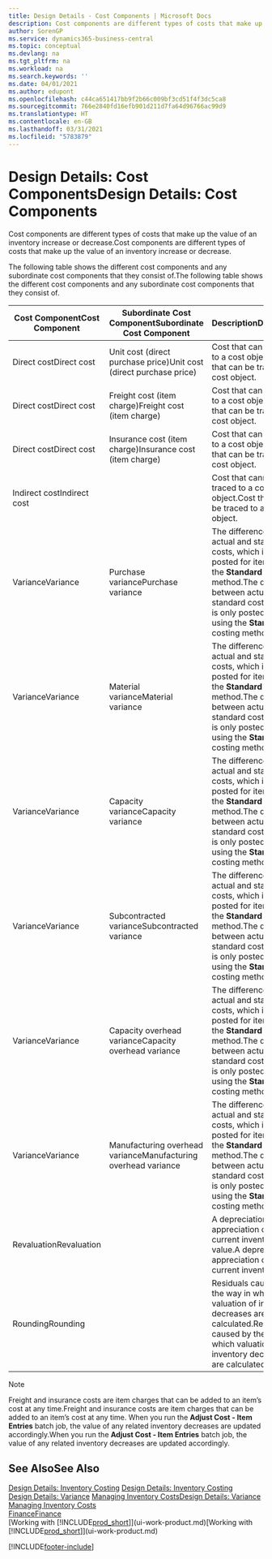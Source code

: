 ```yaml
---
title: Design Details - Cost Components | Microsoft Docs
description: Cost components are different types of costs that make up the value of an inventory increase or decrease.
author: SorenGP
ms.service: dynamics365-business-central
ms.topic: conceptual
ms.devlang: na
ms.tgt_pltfrm: na
ms.workload: na
ms.search.keywords: ''
ms.date: 04/01/2021
ms.author: edupont
ms.openlocfilehash: c44ca651417bb9f2b66c009bf3cd51f4f3dc5ca8
ms.sourcegitcommit: 766e2840fd16efb901d211d7fa64d96766ac99d9
ms.translationtype: HT
ms.contentlocale: en-GB
ms.lasthandoff: 03/31/2021
ms.locfileid: "5783879"
---
```

# <a name="design-details-cost-components"></a><span data-ttu-id="8a9da-103">Design Details: Cost Components</span><span class="sxs-lookup"><span data-stu-id="8a9da-103">Design Details: Cost Components</span></span>
<span data-ttu-id="8a9da-104">Cost components are different types of costs that make up the value of an inventory increase or decrease.</span><span class="sxs-lookup"><span data-stu-id="8a9da-104">Cost components are different types of costs that make up the value of an inventory increase or decrease.</span></span>  

 <span data-ttu-id="8a9da-105">The following table shows the different cost components and any subordinate cost components that they consist of.</span><span class="sxs-lookup"><span data-stu-id="8a9da-105">The following table shows the different cost components and any subordinate cost components that they consist of.</span></span>  

|<span data-ttu-id="8a9da-106">Cost Component</span><span class="sxs-lookup"><span data-stu-id="8a9da-106">Cost Component</span></span>|<span data-ttu-id="8a9da-107">Subordinate Cost Component</span><span class="sxs-lookup"><span data-stu-id="8a9da-107">Subordinate Cost Component</span></span>|<span data-ttu-id="8a9da-108">Description</span><span class="sxs-lookup"><span data-stu-id="8a9da-108">Description</span></span>|  
|--------------------|--------------------------------|---------------------------------------|  
|<span data-ttu-id="8a9da-109">Direct cost</span><span class="sxs-lookup"><span data-stu-id="8a9da-109">Direct cost</span></span>|<span data-ttu-id="8a9da-110">Unit cost (direct purchase price)</span><span class="sxs-lookup"><span data-stu-id="8a9da-110">Unit cost (direct purchase price)</span></span>|<span data-ttu-id="8a9da-111">Cost that can be traced to a cost object.</span><span class="sxs-lookup"><span data-stu-id="8a9da-111">Cost that can be traced to a cost object.</span></span>|  
|<span data-ttu-id="8a9da-112">Direct cost</span><span class="sxs-lookup"><span data-stu-id="8a9da-112">Direct cost</span></span>|<span data-ttu-id="8a9da-113">Freight cost (item charge)</span><span class="sxs-lookup"><span data-stu-id="8a9da-113">Freight cost (item charge)</span></span>|<span data-ttu-id="8a9da-114">Cost that can be traced to a cost object.</span><span class="sxs-lookup"><span data-stu-id="8a9da-114">Cost that can be traced to a cost object.</span></span>|  
|<span data-ttu-id="8a9da-115">Direct cost</span><span class="sxs-lookup"><span data-stu-id="8a9da-115">Direct cost</span></span>|<span data-ttu-id="8a9da-116">Insurance cost (item charge)</span><span class="sxs-lookup"><span data-stu-id="8a9da-116">Insurance cost (item charge)</span></span>|<span data-ttu-id="8a9da-117">Cost that can be traced to a cost object.</span><span class="sxs-lookup"><span data-stu-id="8a9da-117">Cost that can be traced to a cost object.</span></span>|  
|<span data-ttu-id="8a9da-118">Indirect cost</span><span class="sxs-lookup"><span data-stu-id="8a9da-118">Indirect cost</span></span>||<span data-ttu-id="8a9da-119">Cost that cannot be traced to a cost object.</span><span class="sxs-lookup"><span data-stu-id="8a9da-119">Cost that cannot be traced to a cost object.</span></span>|  
|<span data-ttu-id="8a9da-120">Variance</span><span class="sxs-lookup"><span data-stu-id="8a9da-120">Variance</span></span>|<span data-ttu-id="8a9da-121">Purchase variance</span><span class="sxs-lookup"><span data-stu-id="8a9da-121">Purchase variance</span></span>|<span data-ttu-id="8a9da-122">The difference between actual and standard costs, which is only posted for items using the **Standard** costing method.</span><span class="sxs-lookup"><span data-stu-id="8a9da-122">The difference between actual and standard costs, which is only posted for items using the **Standard** costing method.</span></span>|  
|<span data-ttu-id="8a9da-123">Variance</span><span class="sxs-lookup"><span data-stu-id="8a9da-123">Variance</span></span>|<span data-ttu-id="8a9da-124">Material variance</span><span class="sxs-lookup"><span data-stu-id="8a9da-124">Material variance</span></span>|<span data-ttu-id="8a9da-125">The difference between actual and standard costs, which is only posted for items using the **Standard** costing method.</span><span class="sxs-lookup"><span data-stu-id="8a9da-125">The difference between actual and standard costs, which is only posted for items using the **Standard** costing method.</span></span>|  
|<span data-ttu-id="8a9da-126">Variance</span><span class="sxs-lookup"><span data-stu-id="8a9da-126">Variance</span></span>|<span data-ttu-id="8a9da-127">Capacity variance</span><span class="sxs-lookup"><span data-stu-id="8a9da-127">Capacity variance</span></span>|<span data-ttu-id="8a9da-128">The difference between actual and standard costs, which is only posted for items using the **Standard** costing method.</span><span class="sxs-lookup"><span data-stu-id="8a9da-128">The difference between actual and standard costs, which is only posted for items using the **Standard** costing method.</span></span>|  
|<span data-ttu-id="8a9da-129">Variance</span><span class="sxs-lookup"><span data-stu-id="8a9da-129">Variance</span></span>|<span data-ttu-id="8a9da-130">Subcontracted variance</span><span class="sxs-lookup"><span data-stu-id="8a9da-130">Subcontracted variance</span></span>|<span data-ttu-id="8a9da-131">The difference between actual and standard costs, which is only posted for items using the **Standard** costing method.</span><span class="sxs-lookup"><span data-stu-id="8a9da-131">The difference between actual and standard costs, which is only posted for items using the **Standard** costing method.</span></span>|  
|<span data-ttu-id="8a9da-132">Variance</span><span class="sxs-lookup"><span data-stu-id="8a9da-132">Variance</span></span>|<span data-ttu-id="8a9da-133">Capacity overhead variance</span><span class="sxs-lookup"><span data-stu-id="8a9da-133">Capacity overhead variance</span></span>|<span data-ttu-id="8a9da-134">The difference between actual and standard costs, which is only posted for items using the **Standard** costing method.</span><span class="sxs-lookup"><span data-stu-id="8a9da-134">The difference between actual and standard costs, which is only posted for items using the **Standard** costing method.</span></span>|  
|<span data-ttu-id="8a9da-135">Variance</span><span class="sxs-lookup"><span data-stu-id="8a9da-135">Variance</span></span>|<span data-ttu-id="8a9da-136">Manufacturing overhead variance</span><span class="sxs-lookup"><span data-stu-id="8a9da-136">Manufacturing overhead variance</span></span>|<span data-ttu-id="8a9da-137">The difference between actual and standard costs, which is only posted for items using the **Standard** costing method.</span><span class="sxs-lookup"><span data-stu-id="8a9da-137">The difference between actual and standard costs, which is only posted for items using the **Standard** costing method.</span></span>|  
|<span data-ttu-id="8a9da-138">Revaluation</span><span class="sxs-lookup"><span data-stu-id="8a9da-138">Revaluation</span></span>||<span data-ttu-id="8a9da-139">A depreciation or appreciation of the current inventory value.</span><span class="sxs-lookup"><span data-stu-id="8a9da-139">A depreciation or appreciation of the current inventory value.</span></span>|  
|<span data-ttu-id="8a9da-140">Rounding</span><span class="sxs-lookup"><span data-stu-id="8a9da-140">Rounding</span></span>||<span data-ttu-id="8a9da-141">Residuals caused by the way in which valuation of inventory decreases are calculated.</span><span class="sxs-lookup"><span data-stu-id="8a9da-141">Residuals caused by the way in which valuation of inventory decreases are calculated.</span></span>|  

> [!NOTE]  
>  <span data-ttu-id="8a9da-142">Freight and insurance costs are item charges that can be added to an item’s cost at any time.</span><span class="sxs-lookup"><span data-stu-id="8a9da-142">Freight and insurance costs are item charges that can be added to an item’s cost at any time.</span></span> <span data-ttu-id="8a9da-143">When you run the **Adjust Cost - Item Entries** batch job, the value of any related inventory decreases are updated accordingly.</span><span class="sxs-lookup"><span data-stu-id="8a9da-143">When you run the **Adjust Cost - Item Entries** batch job, the value of any related inventory decreases are updated accordingly.</span></span>  

## <a name="see-also"></a><span data-ttu-id="8a9da-144">See Also</span><span class="sxs-lookup"><span data-stu-id="8a9da-144">See Also</span></span>  
 <span data-ttu-id="8a9da-145">[Design Details: Inventory Costing](design-details-inventory-costing.md) </span><span class="sxs-lookup"><span data-stu-id="8a9da-145">[Design Details: Inventory Costing](design-details-inventory-costing.md) </span></span>  
 <span data-ttu-id="8a9da-146">[Design Details: Variance](design-details-variance.md) [Managing Inventory Costs](finance-manage-inventory-costs.md)</span><span class="sxs-lookup"><span data-stu-id="8a9da-146">[Design Details: Variance](design-details-variance.md) [Managing Inventory Costs](finance-manage-inventory-costs.md)</span></span>  
 [<span data-ttu-id="8a9da-147">Finance</span><span class="sxs-lookup"><span data-stu-id="8a9da-147">Finance</span></span>](finance.md)  
 <span data-ttu-id="8a9da-148">[Working with [!INCLUDE[prod_short](includes/prod_short.md)]](ui-work-product.md)</span><span class="sxs-lookup"><span data-stu-id="8a9da-148">[Working with [!INCLUDE[prod_short](includes/prod_short.md)]](ui-work-product.md)</span></span>  


[!INCLUDE[footer-include](includes/footer-banner.md)]